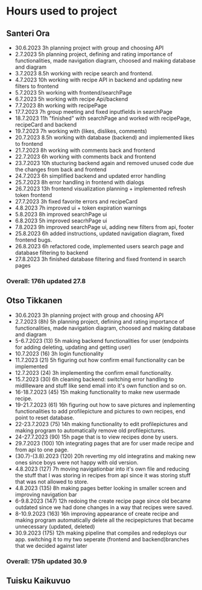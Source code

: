 # Hours used to project


## Santeri Ora

- 30.6.2023 3h planning project with group and choosing API
- 2.7.2023 5h planning project, defining and rating importance of functionalities, made navigation diagram, choosed and making database and diagram
- 3.7.2023 8.5h working with recipe search and frontend.
- 4.7.2023 10h working with recipe API in backend and updating new filters to frontend
- 5.7.2023 5h working with frontend/searchPage
- 6.7.2023 5h working with recipe Api/backend
- 7.7.2023 8h working with recipePage 
- 17.7.2023 7h group meeting and fixed inputfields in searchPage
- 18.7.2023 11h "finished" with searchPage and worked with recipePage, recipeCard and backend
- 19.7.2023 7h working with (likes, dislikes, comments)
- 20.7.2023 8.5h working with database (backend) and implemented likes to frontend
- 21.7.2023 8h working with comments back and frontend
- 22.7.2023 6h working with comments back and frontend
- 23.7.2023 10h stucturing backend again and removed unused code due the changes from back and frontend
- 24.7.2023 6h simplified backend and updated error handling
- 25.7.2023 8h error handling in frontend with dialogs
- 26.7.2023 13h frontend visualization planning + implemented refresh token frontend
- 27.7.2023 3h fixed favorite errors and recipeCard
- 4.8.2023 7h improved ui + token expiration warnings
- 5.8.2023 8h improved searchPage ui
- 6.8.2023 5h improved seacrhPage ui
- 7.8.2023 9h improved searchPage ui, adding new filters from api, footer
- 25.8.2023 6h added instructions, updated navigation diagram, fixed frontend bugs.
- 26.8.2023 6h refactored code, implemented users search page and database filtering to backend
- 27.8.2023 3h finished database filtering and fixed frontend in search pages

### Overall: 176h updated 27.8

## Otso Tikkanen
- 30.6.2023 3h planning project with group and choosing API
- 2.7.2023 (8h) 5h planning project, defining and rating importance of functionalities, made navigation diagram, choosed and making database and diagram
- 5-6.7.2023 (13) 5h making backend functionalities for user (endpoints for adding deleting, updating and getting user)
- 10.7.2023 (16) 3h login functionality
- 11.7.2023  (21) 5h figuring out how confirm email functionality can be implemented
- 12.7.2023 (24) 3h implementing the confirm email functionality. 
- 15.7.2023 (30) 6h cleaning backend: switching error handling to midllleware and stuff like send email into it's own function and so on.
- 16-18.7.2023 (45) 15h making functionality to make new usermade recipe.
- 19-21.7.2023 (61) 16h figuring out how to save pictures and inplementing functionalities to add profilepicture and pictures to own recipes, end point to reset database.
- 22-23.7.2023 (75) 14h making functionality to edit profilepictures and making program to automatically remove old profilepictures.
- 24-27.7.2023 (90) 15h page that is to view recipes done by users.
- 29.7.2023 (100) 10h integrating pages that are for user made recipe and from api to one page.
- (30.7)-(3.8).2023 (120) 20h reverting my old integratins and making new ones since boys were not happy with old version.
- 4.8.2023 (127) 7h moving navigationbar into it's own file and reducing the stuff that I was storing in recipes from api since it was storing stuff that was not allowed to store.
- 4.8.2023 (135) 8h making pages better looking in smaller screen and improving navigation bar
- 6-9.8.2023 (147) 12h redoing the create recipe page since old became outdated since we had done changes in a way that recipes were saved.
- 8-10.9.2023 (163) 16h improving appearance of create recipe and making program automatically delete all the recipepictures that became unnecessary (updated, deleted)
- 30.9.2023 (175) 12h making pipeline that compiles and redeploys our app. switching it to my two seperate (frontend and backend)branches that we decided against later 

### Overall: 175h updated 30.9





## Tuisku Kaikuvuo


